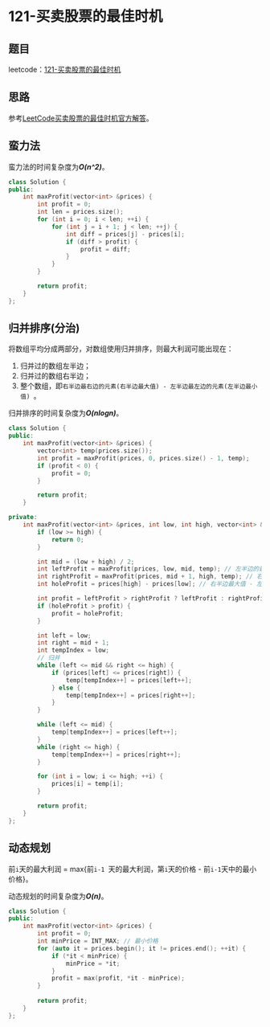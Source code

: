 # 121-买卖股票的最佳时机

## 题目

leetcode：[121-买卖股票的最佳时机](https://leetcode-cn.com/problems/best-time-to-buy-and-sell-stock/)

## 思路

参考[LeetCode买卖股票的最佳时机官方解答](https://leetcode-cn.com/problems/best-time-to-buy-and-sell-stock/solution/)。

## 蛮力法

蛮力法的时间复杂度为***O(n^2)***。

```c++
class Solution {
public:
    int maxProfit(vector<int> &prices) {
        int profit = 0;
        int len = prices.size();
        for (int i = 0; i < len; ++i) {
            for (int j = i + 1; j < len; ++j) {
                int diff = prices[j] - prices[i];
                if (diff > profit) {
                    profit = diff;
                }
            }
        }

        return profit;
    }
};
```

## 归并排序(分治)

将数组平均分成两部分，对数组使用归并排序，则最大利润可能出现在：

1. 归并过的数组左半边；
2. 归并过的数组右半边；
3. 整个数组，即`右半边最右边的元素(右半边最大值) - 左半边最左边的元素(左半边最小值) `。

归并排序的时间复杂度为***O(nlogn)***。

```c++
class Solution {
public:
    int maxProfit(vector<int> &prices) {
        vector<int> temp(prices.size());
        int profit = maxProfit(prices, 0, prices.size() - 1, temp);
        if (profit < 0) {
            profit = 0;
        }

        return profit;
    }

private:
    int maxProfit(vector<int> &prices, int low, int high, vector<int> &temp) {
        if (low >= high) {
            return 0;
        }

        int mid = (low + high) / 2;
        int leftProfit = maxProfit(prices, low, mid, temp); // 左半边的最大利润
        int rightProfit = maxProfit(prices, mid + 1, high, temp); // 右半边的最大利润
        int holeProfit = prices[high] - prices[low]; // 右半边最大值 - 左半边最小值

        int profit = leftProfit > rightProfit ? leftProfit : rightProfit;
        if (holeProfit > profit) {
            profit = holeProfit;
        }

        int left = low;
        int right = mid + 1;
        int tempIndex = low;
        // 归并
        while (left <= mid && right <= high) {
            if (prices[left] <= prices[right]) {
                temp[tempIndex++] = prices[left++];
            } else {
                temp[tempIndex++] = prices[right++];
            }
        }

        while (left <= mid) {
            temp[tempIndex++] = prices[left++];
        }
        while (right <= high) {
            temp[tempIndex++] = prices[right++];
        }

        for (int i = low; i <= high; ++i) {
            prices[i] = temp[i];
        }

        return profit;
    }
};
```

## 动态规划

前`i`天的最大利润 = max{前`i-1 `天的最大利润，第`i`天的价格 - 前`i-1`天中的最小价格}。

动态规划的时间复杂度为***O(n)***。

```c++
class Solution {
public:
    int maxProfit(vector<int> &prices) {
        int profit = 0;
        int minPrice = INT_MAX; // 最小价格
        for (auto it = prices.begin(); it != prices.end(); ++it) {
            if (*it < minPrice) {
                minPrice = *it;
            }
            profit = max(profit, *it - minPrice);
        }
        
        return profit;
    }
};
```